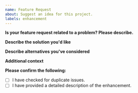 ```yaml
---
name: Feature Request
about: Suggest an idea for this project.
labels: enhancement
---
```


**Is your feature request related to a problem? Please describe.**
<!-- A description of what the existing problem is. Ex. I'm always frustrated when [...] -->

**Describe the solution you'd like**
<!-- A clear and concise description of what you want to happen. -->

**Describe alternatives you've considered**
<!-- Any alternative solutions or features you've considered. -->

**Additional context**
<!-- Add any other context or screenshots about the feature request here. -->

**Please confirm the following:**
<!-- (Place an `X` between the square brackets) -->
- [ ] I have checked for duplicate issues.
- [ ] I have provided a detailed description of the enhancement.
